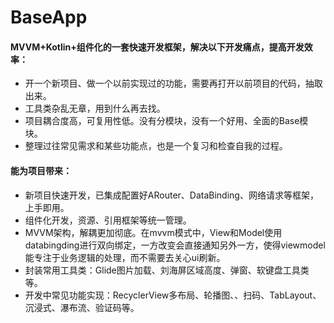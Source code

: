 # BaseApp 


#### MVVM+Kotlin+组件化的一套快速开发框架，解决以下开发痛点，提高开发效率：

* 开一个新项目、做一个以前实现过的功能，需要再打开以前项目的代码，抽取出来。
* 工具类杂乱无章，用到什么再去找。
* 项目耦合度高，可复用性低。没有分模块，没有一个好用、全面的Base模块。
* 整理过往常见需求和某些功能点，也是一个复习和检查自我的过程。



#### 能为项目带来：
* 新项目快速开发，已集成配置好ARouter、DataBinding、网络请求等框架，上手即用。
* 组件化开发，资源、引用框架等统一管理。
* MVVM架构，解耦更加彻底。在mvvm模式中，View和Model使用databingding进行双向绑定，一方改变会直接通知另外一方，使得viewmodel能专注于业务逻辑的处理，而不需要去关心ui刷新。
* 封装常用工具类：Glide图片加载、刘海屏区域高度、弹窗、软键盘工具类等。
* 开发中常见功能实现：RecyclerView多布局、轮播图、、扫码、TabLayout、沉浸式、瀑布流、验证码等。
